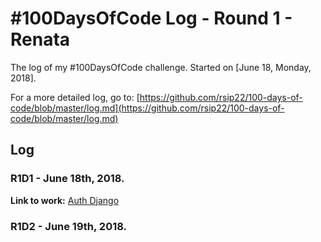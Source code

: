 # #100DaysOfCode Log - Round 1 - Renata

The log of my #100DaysOfCode challenge. Started on [June 18, Monday, 2018].

For a more detailed log, go to: [https://github.com/rsip22/100-days-of-code/blob/master/log.md](https://github.com/rsip22/100-days-of-code/blob/master/log.md)

## Log

### R1D1 - June 18th, 2018.

**Link to work:** [Auth Django](https://github.com/rsip22/101/tree/master/100daysofcode/Python/auth_django)


### R1D2 - June 19th, 2018.
